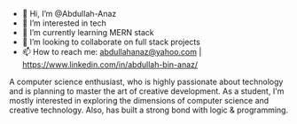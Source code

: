 - 👋 Hi, I’m @Abdullah-Anaz
- 👀 I’m interested in tech
- 🌱 I’m currently learning MERN stack
- 💞️ I’m looking to collaborate on full stack projects
- 📫 How to reach me: abdullahanaz@yahoo.com | https://www.linkedin.com/in/abdullah-bin-anaz/

A computer science enthusiast, who is highly passionate about technology and is planning to master the art of creative development. As a student, I'm mostly interested in exploring the dimensions of computer science and creative technology. Also, has built a strong bond with logic & programming. 

<!---
Abdullah-Anaz/Abdullah-Anaz is a ✨ special ✨ repository because its `README.md` (this file) appears on your GitHub profile.
You can click the Preview link to take a look at your changes.
--->
